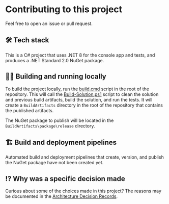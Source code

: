 # Contributing to this project

Feel free to open an issue or pull request.

## 🛠 Tech stack

This is a C# project that uses .NET 8 for the console app and tests, and produces a .NET Standard 2.0 NuGet package.

## 🏃‍♂️ Building and running locally

To build the project locally, run the [build.cmd](/build.cmd) script in the root of the repository.
This will call the [Build-Solution.ps1](/build/Build-Solution.ps1) script to clean the solution and previous build artifacts, build the solution, and run the tests.
It will create a `BuildArtifacts` directory in the root of the repository that contains the published artifacts.

The NuGet package to publish will be located in the `BuildArtifacts\package\release` directory.

## 🏗 Build and deployment pipelines

Automated build and deployment pipelines that create, version, and publish the NuGet package have not been created yet.

## ⁉ Why was a specific decision made

Curious about some of the choices made in this project?
The reasons may be documented in the [Architecture Decision Records](/docs/ArchitectureDecisionRecords/).
